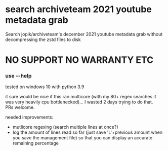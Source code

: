 # search archiveteam 2021 youtube metadata grab
Search jopik/archiveteam's december 2021 youtube metadata grab without decompressing the zstd files to disk
# NO SUPPORT NO WARRANTY ETC

### use --help
tested on windows 10 with python 3.9

it sure would be nice if this ran multicore (with my 80+ regex searches it was very heavily cpu bottlenecked)... I wasted 2 days trying to do that.  
PRs welcome.  
  
needed improvements:  
* mutlicore regexing (search multiple lines at once?)  
* log the amount of lines read so far (just save 'L'+previous amount when you save the management file) so that you can display an accurate remaining percentage
